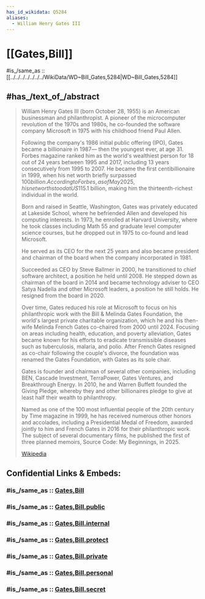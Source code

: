 ```yaml
---
has_id_wikidata: Q5284
aliases:
  - William Henry Gates III
---
```


# [[Gates,Bill]] 

#is_/same_as :: [[../../../../../../../WikiData/WD~Bill_Gates,5284|WD~Bill_Gates,5284]] 

## #has_/text_of_/abstract 

> William Henry Gates III  (born October 28, 1955) is an American businessman and philanthropist. 
> A pioneer of the microcomputer revolution of the 1970s and 1980s, 
> he co-founded the software company Microsoft in 1975 with his childhood friend Paul Allen. 
> 
> Following the company's 1986 initial public offering (IPO), Gates became a billionaire in 1987—
> then the youngest ever, at age 31. 
> Forbes magazine ranked him as the world's wealthiest person for 18 out of 24 years 
> between 1995 and 2017, including 13 years consecutively from 1995 to 2007. 
> He became the first centibillionaire in 1999, when his net worth briefly surpassed $100 billion. 
> According to Forbes, as of May 2025, his net worth stood at US$115.1 billion, 
> making him the thirteenth-richest individual in the world.
>
> Born and raised in Seattle, Washington, Gates was privately educated at Lakeside School, 
> where he befriended Allen and developed his computing interests. 
> In 1973, he enrolled at Harvard University, where he took classes 
> including Math 55 and graduate level computer science courses, 
> but he dropped out in 1975 to co-found and lead Microsoft. 
> 
> He served as its CEO for the next 25 years 
> and also became president and chairman of the board when the company incorporated in 1981. 
> 
> Succeeded as CEO by Steve Ballmer in 2000, he transitioned to chief software architect, 
> a position he held until 2008. 
> He stepped down as chairman of the board in 2014 
> and became technology adviser to CEO Satya Nadella and other Microsoft leaders, 
> a position he still holds. He resigned from the board in 2020.
>
> Over time, Gates reduced his role at Microsoft to focus on his philanthropic work 
> with the Bill & Melinda Gates Foundation, the world's largest private charitable organization, 
> which he and his then-wife Melinda French Gates co-chaired from 2000 until 2024. 
> Focusing on areas including health, education, and poverty alleviation, 
> Gates became known for his efforts to eradicate transmissible diseases 
> such as tuberculosis, malaria, and polio. 
> After French Gates resigned as co-chair following the couple's divorce, 
> the foundation was renamed the Gates Foundation, with Gates as its sole chair.
>
> Gates is founder and chairman of several other companies, 
> including BEN, Cascade Investment, TerraPower, Gates Ventures, and Breakthrough Energy. 
> In 2010, he and Warren Buffett founded the Giving Pledge, 
> whereby they and other billionaires pledge to give at least half their wealth to philanthropy. 
> 
> Named as one of the 100 most influential people of the 20th century by Time magazine in 1999, 
> he has received numerous other honors and accolades, 
> including a Presidential Medal of Freedom, 
> awarded jointly to him and French Gates in 2016 for their philanthropic work. 
> The subject of several documentary films, 
> he published the first of three planned memoirs, Source Code: My Beginnings, in 2025.
>
> [Wikipedia](https://en.wikipedia.org/wiki/Bill%20Gates) 


## Confidential Links & Embeds: 

### #is_/same_as :: [Gates,Bill](Gates,Bill.md) 

### #is_/same_as :: [Gates,Bill.public](/_public/Society/Economics/Business/Business-Entity/IT~Company/Microsoft/Gates,Bill.public.md) 

### #is_/same_as :: [Gates,Bill.internal](/_internal/Society/Economics/Business/Business-Entity/IT~Company/Microsoft/Gates,Bill.internal.md) 

### #is_/same_as :: [Gates,Bill.protect](/_protect/Society/Economics/Business/Business-Entity/IT~Company/Microsoft/Gates,Bill.protect.md) 

### #is_/same_as :: [Gates,Bill.private](/_private/Society/Economics/Business/Business-Entity/IT~Company/Microsoft/Gates,Bill.private.md) 

### #is_/same_as :: [Gates,Bill.personal](/_personal/Society/Economics/Business/Business-Entity/IT~Company/Microsoft/Gates,Bill.personal.md) 

### #is_/same_as :: [Gates,Bill.secret](/_secret/Society/Economics/Business/Business-Entity/IT~Company/Microsoft/Gates,Bill.secret.md)

